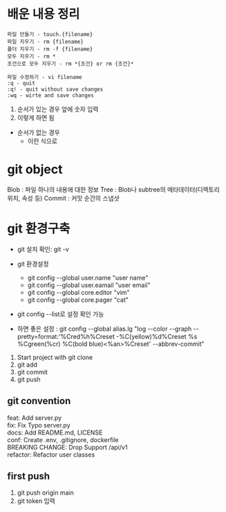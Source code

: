 # 배운 내용 정리

```
파일 만들기 - touch.{filename}
파일 지우기 - rm {filename}
폴더 지우기 - rm -f {filename}
모두 지우기 - rm *
조건으로 모두 지우기 - rm *{조건} or rm {조건}*

파일 수정하기 - vi filename
:q - quit
:q! - quit without save changes
:wq - wirte and save changes
```

1. 순서가 있는 경우 앞에 숫자 입력
2. 이렇게 하면 됨

- 순서가 없는 경우
	- 이런 식으로

<!--수평선-->

# git object
Blob : 파일 하나의 내용에 대한 정보
Tree : Blob나 subtree의 메타데이터(디렉토리 위치, 속성 등)
Commit : 커밋 순간의 스냅샷

# git 환경구축
- git 설치 확인: git -v
- git 환경설정
  - git config --global user.name "user name"
  - git config --global user.eamail "user email"
  - git config --global core.editor "vim"
  - git config --global core.pager "cat"

- git config --list로 설정 확인 가능

- 하면 좋은 설정 : 
git config --global alias.lg "log --color --graph --
pretty=format:'%Cred%h%Creset -%C(yellow)%d%Creset %s %Cgreen(%cr) %C(bold blue)<%an>%Creset' --abbrev-commit"

1. Start project with git clone
2. git add
3. git commit
4. git push

## git convention
feat: Add server.py  
fix: Fix Typo server.py  
docs: Add README.md, LICENSE  
conf: Create .env, .gitignore, dockerfile  
BREAKING CHANGE: Drop Support /api/v1  
refactor: Refactor user classes  

## first push
1. git push origin main
2. git token 입력



